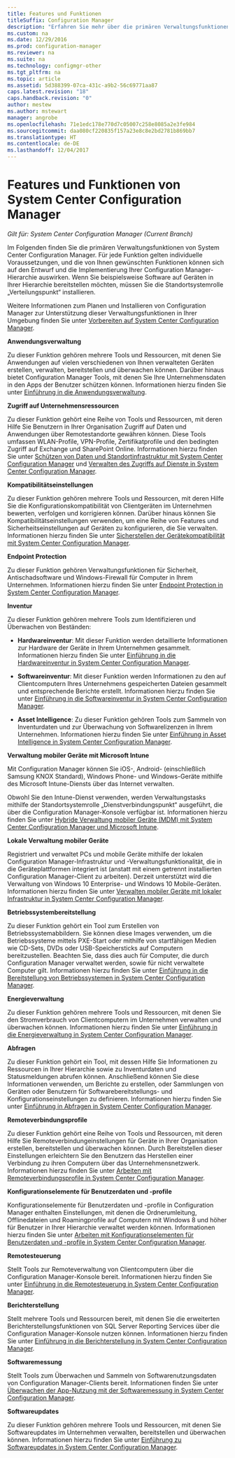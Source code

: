 ```yaml
---
title: Features und Funktionen
titleSuffix: Configuration Manager
description: "Erfahren Sie mehr über die primären Verwaltungsfunktionen von System Center Configuration Manager."
ms.custom: na
ms.date: 12/29/2016
ms.prod: configuration-manager
ms.reviewer: na
ms.suite: na
ms.technology: configmgr-other
ms.tgt_pltfrm: na
ms.topic: article
ms.assetid: 5d388399-07ca-431c-a9b2-56c69771aa87
caps.latest.revision: "18"
caps.handback.revision: "0"
author: mestew
ms.author: mstewart
manager: angrobe
ms.openlocfilehash: 71e1edc178e770d7c05007c258e8085a2e3fe984
ms.sourcegitcommit: daa080cf220835f157a23e8c8e2bd2781b869bb7
ms.translationtype: HT
ms.contentlocale: de-DE
ms.lasthandoff: 12/04/2017
---
```

# <a name="features-and-capabilities-of-system-center-configuration-manager"></a>Features und Funktionen von System Center Configuration Manager

*Gilt für: System Center Configuration Manager (Current Branch)*

Im Folgenden finden Sie die primären Verwaltungsfunktionen von System Center Configuration Manager. Für jede Funktion gelten individuelle Voraussetzungen, und die von Ihnen gewünschten Funktionen können sich auf den Entwurf und die Implementierung Ihrer Configuration Manager-Hierarchie auswirken. Wenn Sie beispielsweise Software auf Geräten in Ihrer Hierarchie bereitstellen möchten, müssen Sie die Standortsystemrolle „Verteilungspunkt“ installieren.  

 Weitere Informationen zum Planen und Installieren von Configuration Manager zur Unterstützung dieser Verwaltungsfunktionen in Ihrer Umgebung finden Sie unter [Vorbereiten auf System Center Configuration Manager](../../../core/plan-design/get-ready.md).  

 **Anwendungsverwaltung**  

 Zu dieser Funktion gehören mehrere Tools und Ressourcen, mit denen Sie Anwendungen auf vielen verschiedenen von Ihnen verwalteten Geräten erstellen, verwalten, bereitstellen und überwachen können. Darüber hinaus bietet Configuration Manager Tools, mit denen Sie Ihre Unternehmensdaten in den Apps der Benutzer schützen können. Informationen hierzu finden Sie unter [Einführung in die Anwendungsverwaltung](/sccm/apps/understand/introduction-to-application-management).

 **Zugriff auf Unternehmensressourcen**  

 Zu dieser Funktion gehört eine Reihe von Tools und Ressourcen, mit deren Hilfe Sie Benutzern in Ihrer Organisation Zugriff auf Daten und Anwendungen über Remotestandorte gewähren können. Diese Tools umfassen WLAN-Profile, VPN-Profile, Zertifikatprofile und den bedingten Zugriff auf Exchange und SharePoint Online. Informationen hierzu finden Sie unter [Schützen von Daten und Standortinfrastruktur mit System Center Configuration Manager](../../../protect/understand/protect-data-and-site-infrastructure.md) und [Verwalten des Zugriffs auf Dienste in System Center Configuration Manager](../../../protect/deploy-use/manage-access-to-services.md).  

 **Kompatibilitätseinstellungen**  

 Zu dieser Funktion gehören mehrere Tools und Ressourcen, mit deren Hilfe Sie die Konfigurationskompatibilität von Clientgeräten im Unternehmen bewerten, verfolgen und korrigieren können. Darüber hinaus können Sie Kompatibilitätseinstellungen verwenden, um eine Reihe von Features und Sicherheitseinstellungen auf Geräten zu konfigurieren, die Sie verwalten. Informationen hierzu finden Sie unter [Sicherstellen der Gerätekompatibilität mit System Center Configuration Manager](../../../compliance/understand/ensure-device-compliance.md).  

 **Endpoint Protection**  

 Zu dieser Funktion gehören Verwaltungsfunktionen für Sicherheit, Antischadsoftware und Windows-Firewall für Computer in Ihrem Unternehmen. Informationen hierzu finden Sie unter [Endpoint Protection in System Center Configuration Manager](../../../protect/deploy-use/endpoint-protection.md).  

 **Inventur**  

 Zu dieser Funktion gehören mehrere Tools zum Identifizieren und Überwachen von Beständen:  

-   **Hardwareinventur**: Mit dieser Funktion werden detaillierte Informationen zur Hardware der Geräte in Ihrem Unternehmen gesammelt. Informationen hierzu finden Sie unter [Einführung in die Hardwareinventur in System Center Configuration Manager](../../../core/clients/manage/inventory/introduction-to-hardware-inventory.md).  

-   **Softwareinventur**: Mit dieser Funktion werden Informationen zu den auf Clientcomputern Ihres Unternehmens gespeicherten Dateien gesammelt und entsprechende Berichte erstellt. Informationen hierzu finden Sie unter [Einführung in die Softwareinventur in System Center Configuration Manager](../../../core/clients/manage/inventory/introduction-to-software-inventory.md).  

-   **Asset Intelligence**: Zu dieser Funktion gehören Tools zum Sammeln von Inventurdaten und zur Überwachung von Softwarelizenzen in Ihrem Unternehmen. Informationen hierzu finden Sie unter [Einführung in Asset Intelligence in System Center Configuration Manager](../../../core/clients/manage/asset-intelligence/introduction-to-asset-intelligence.md).  

**Verwaltung mobiler Geräte mit Microsoft Intune**  

 Mit Configuration Manager können Sie iOS-, Android- (einschließlich Samsung KNOX Standard), Windows Phone- und Windows-Geräte mithilfe des Microsoft Intune-Diensts über das Internet verwalten.

 Obwohl Sie den Intune-Dienst verwenden, werden Verwaltungstasks mithilfe der Standortsystemrolle „Dienstverbindungspunkt“ ausgeführt, die über die Configuration Manager-Konsole verfügbar ist. Informationen hierzu finden Sie unter [Hybride Verwaltung mobiler Geräte (MDM) mit System Center Configuration Manager und Microsoft Intune](../../../mdm/understand/hybrid-mobile-device-management.md).  

 **Lokale Verwaltung mobiler Geräte**  

 Registriert und verwaltet PCs und mobile Geräte mithilfe der lokalen Configuration Manager-Infrastruktur und -Verwaltungsfunktionalität, die in die Geräteplattformen integriert ist (anstatt mit einem getrennt installierten Configuration Manager-Client zu arbeiten). Derzeit unterstützt wird die Verwaltung von Windows 10 Enterprise- und Windows 10 Mobile-Geräten. Informationen hierzu finden Sie unter [Verwalten mobiler Geräte mit lokaler Infrastruktur in System Center Configuration Manager](../../../mdm/understand/manage-mobile-devices-with-on-premises-infrastructure.md).  

 **Betriebssystembereitstellung**  

 Zu dieser Funktion gehört ein Tool zum Erstellen von Betriebssystemabbildern. Sie können diese Images verwenden, um die Betriebssysteme mittels PXE-Start oder mithilfe von startfähigen Medien wie CD-Sets, DVDs oder USB-Speichersticks auf Computern bereitzustellen. Beachten Sie, dass dies auch für Computer, die durch Configuration Manager verwaltet werden, sowie für nicht verwaltete Computer gilt. Informationen hierzu finden Sie unter [Einführung in die Bereitstellung von Betriebssystemen in System Center Configuration Manager](../../../osd/understand/introduction-to-operating-system-deployment.md).  

 **Energieverwaltung**  

 Zu dieser Funktion gehören mehrere Tools und Ressourcen, mit denen Sie den Stromverbrauch von Clientcomputern im Unternehmen verwalten und überwachen können. Informationen hierzu finden Sie unter [Einführung in die Energieverwaltung in System Center Configuration Manager](../../../core/clients/manage/power/introduction-to-power-management.md).  

 **Abfragen**  

 Zu dieser Funktion gehört ein Tool, mit dessen Hilfe Sie Informationen zu Ressourcen in Ihrer Hierarchie sowie zu Inventurdaten und Statusmeldungen abrufen können. Anschließend können Sie diese Informationen verwenden, um Berichte zu erstellen, oder Sammlungen von Geräten oder Benutzern für Softwarebereitstellungs- und Konfigurationseinstellungen zu definieren. Informationen hierzu finden Sie unter [Einführung in Abfragen in System Center Configuration Manager](../../../core/servers/manage/introduction-to-queries.md).  

 **Remoteverbindungsprofile**  

 Zu dieser Funktion gehört eine Reihe von Tools und Ressourcen, mit deren Hilfe Sie Remoteverbindungeinstellungen für Geräte in Ihrer Organisation erstellen, bereitstellen und überwachen können. Durch Bereitstellen dieser Einstellungen erleichtern Sie den Benutzern das Herstellen einer Verbindung zu ihren Computern über das Unternehmensnetzwerk. Informationen hierzu finden Sie unter [Arbeiten mit Remoteverbindungsprofile in System Center Configuration Manager](/sccm/compliance/deploy-use/create-remote-connection-profiles).  

 **Konfigurationselemente für Benutzerdaten und -profile**  

 Konfigurationselemente für Benutzerdaten und -profile in Configuration Manager enthalten Einstellungen, mit denen die Ordnerumleitung, Offlinedateien und Roamingprofile auf Computern mit Windows 8 und höher für Benutzer in Ihrer Hierarchie verwaltet werden können. Informationen hierzu finden Sie unter [Arbeiten mit Konfigurationselementen für Benutzerdaten und -profile in System Center Configuration Manager](/sccm/compliance/deploy-use/create-user-data-and-profiles-configuration-items).  

 **Remotesteuerung**  

 Stellt Tools zur Remoteverwaltung von Clientcomputern über die Configuration Manager-Konsole bereit. Informationen hierzu finden Sie unter [Einführung in die Remotesteuerung in System Center Configuration Manager](../../../core/clients/manage/remote-control/introduction-to-remote-control.md).  

 **Berichterstellung**  

 Stellt mehrere Tools und Ressourcen bereit, mit denen Sie die erweiterten Berichterstellungsfunktionen von SQL Server Reporting Services über die Configuration Manager-Konsole nutzen können. Informationen hierzu finden Sie unter [Einführung in die Berichterstellung in System Center Configuration Manager](../../../core/servers/manage/introduction-to-reporting.md).  

 **Softwaremessung**  

 Stellt Tools zum Überwachen und Sammeln von Softwarenutzungsdaten von Configuration Manager-Clients bereit. Informationen finden Sie unter [Überwachen der App-Nutzung mit der Softwaremessung in System Center Configuration Manager](../../../apps/deploy-use/monitor-app-usage-with-software-metering.md).  

 **Softwareupdates**  

 Zu dieser Funktion gehören mehrere Tools und Ressourcen, mit denen Sie Softwareupdates im Unternehmen verwalten, bereitstellen und überwachen können. Informationen hierzu finden Sie unter [Einführung zu Softwareupdates in System Center Configuration Manager](/sccm/sum/understand/software-updates-introduction).  

